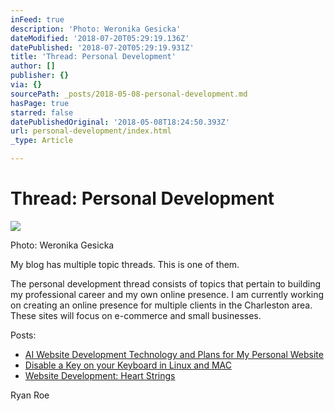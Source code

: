 ```yaml
---
inFeed: true
description: 'Photo: Weronika Gesicka'
dateModified: '2018-07-20T05:29:19.136Z'
datePublished: '2018-07-20T05:29:19.931Z'
title: 'Thread: Personal Development'
author: []
publisher: {}
via: {}
sourcePath: _posts/2018-05-08-personal-development.md
hasPage: true
starred: false
datePublishedOriginal: '2018-05-08T18:24:50.393Z'
url: personal-development/index.html
_type: Article

---
```

# Thread: Personal Development
![](https://the-grid-user-content.s3-us-west-2.amazonaws.com/f5514780-a3ea-40a0-98f4-734b40792519.jpg)

Photo: Weronika Gesicka

My blog has multiple topic threads. This is one of them.

The personal development thread consists of topics that pertain to building my professional career and my own online presence. I am currently working on creating an online presence for multiple clients in the Charleston area. These sites will focus on e-commerce and small businesses.

Posts:

* [AI Website Development Technology and Plans for My Personal Website][0]
* [Disable a Key on your Keyboard in Linux and MAC][1]
* [Website Development: Heart Strings][2]

Ryan Roe

[0]: http://ryanroe.io/what-is-the-grid-and-why-i-am-using-it-for-my-website
[1]: http://ryanroe.io/disable-key-on-keyboard-in-linux
[2]: http://ryanroe.io/website-development-heart-strings
